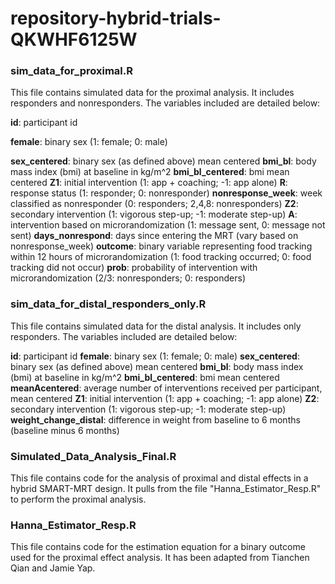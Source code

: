 # repository-hybrid-trials-QKWHF6125W

### sim_data_for_proximal.R

This file contains simulated data for the proximal analysis. It includes responders and nonresponders. The variables included are detailed below:

**id**: participant id

**female**: binary sex (1: female; 0: male)

**sex_centered**: binary sex (as defined above) mean centered
**bmi_bl**: body mass index (bmi) at baseline in kg/m^2
**bmi_bl_centered**: bmi mean centered
**Z1**: initial intervention (1: app + coaching; -1: app alone)
**R**: response status (1: responder; 0: nonresponder)
**nonresponse_week**: week classified as nonresponder (0: responders; 2,4,8: nonresponders)
**Z2**: secondary intervention (1: vigorous step-up; -1: moderate step-up)
**A**: intervention based on microrandomization (1: message sent, 0: message not sent)
**days_nonrespond**: days since entering the MRT (vary based on nonresponse_week)
**outcome**: binary variable representing food tracking within 12 hours of microrandomization (1: food tracking occurred; 0: food tracking did not occur)
**prob**: probability of intervention with microrandomization (2/3: nonresponders; 0: responders)

### sim_data_for_distal_responders_only.R

This file contains simulated data for the distal analysis. It includes only responders. The variables included are detailed below:

**id**: participant id
**female**: binary sex (1: female; 0: male)
**sex_centered**: binary sex (as defined above) mean centered
**bmi_bl**: body mass index (bmi) at baseline in kg/m^2
**bmi_bl_centered**: bmi mean centered
**meanAcentered**: average number of interventions received per participant, mean centered
**Z1**: initial intervention (1: app + coaching; -1: app alone)
**Z2**: secondary intervention (1: vigorous step-up; -1: moderate step-up)
**weight_change_distal**: difference in weight from baseline to 6 months (baseline minus 6 months)

### Simulated_Data_Analysis_Final.R

This file contains code for the analysis of proximal and distal effects in a hybrid SMART-MRT design. It pulls from the file "Hanna_Estimator_Resp.R" to perform the proximal analysis.

### Hanna_Estimator_Resp.R

This file contains code for the estimation equation for a binary outcome used for the proximal effect analysis. It has been adapted from Tianchen Qian and Jamie Yap.


